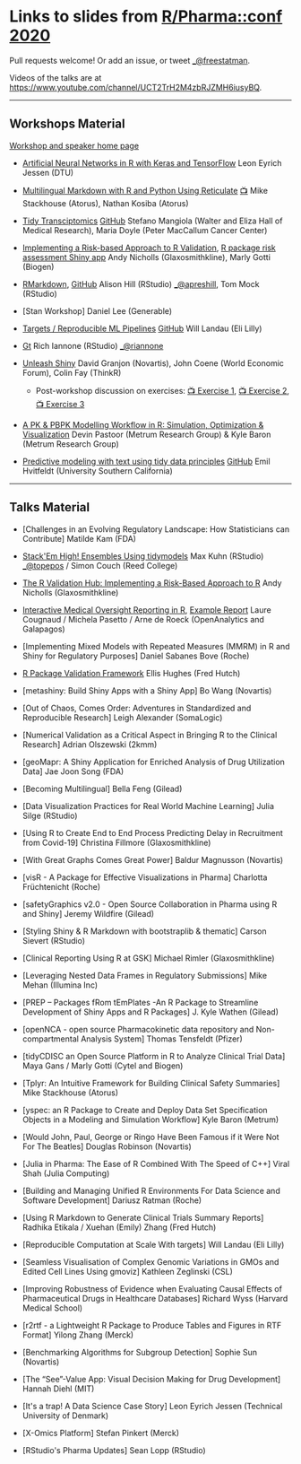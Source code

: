 Links to slides from [R/Pharma::conf 2020](https://rinpharma.com/)
=======================================

Pull requests welcome! Or add an issue, or tweet [_@freestatman](https://twitter.com/freestatman).

Videos of the talks are at <https://www.youtube.com/channel/UCT2TrH2M4zbRJZMH6iusyBQ>.

------------------------------------------------------------------------

## Workshops Material

[Workshop and speaker home page](https://rinpharma.com/workshops/)

- [Artificial Neural Networks in R with Keras and TensorFlow](https://github.com/leonjessen/RPharma2020)
Leon Eyrich Jessen (DTU)

- [Multilingual Markdown with R and Python Using Reticulate](https://github.com/atorus-research/MultilingualMarkdown) [:tv:](https://www.youtube.com/watch?v=fEoZynvUrkc&t=5124s)
Mike Stackhouse (Atorus), Nathan Kosiba (Atorus)

- [Tidy Transciptomics](https://stemangiola.github.io/rpharma2020_tidytranscriptomics/index.html) [GitHub](https://github.com/stemangiola/rpharma2020_tidytranscriptomics/)
Stefano Mangiola (Walter and Eliza Hall of Medical Research), Maria Doyle (Peter MacCallum Cancer Center)

- [Implementing a Risk-based Approach to R Validation](https://pharmar.github.io/rpharma2020/index.html), [R package risk assessment Shiny app](https://github.com/pharmaR/risk_assessment)
Andy Nicholls (Glaxosmithkline), Marly Gotti (Biogen)

- [RMarkdown](https://rmd4pharma.netlify.app/), [GitHub](https://github.com/apreshill/rmd4pharma)
Alison Hill (RStudio) [_@apreshill](https://twitter.com/apreshill), Tom Mock (RStudio)

- [Stan Workshop]
Daniel Lee (Generable)

- [Targets / Reproducible ML Pipelines](https://wlandau.github.io/rpharma2020/#1) [GitHub](https://github.com/wlandau/rpharma2020)
Will Landau (Eli Lilly)

- [Gt](https://github.com/rich-iannone/gt-workshop-2020)
Rich Iannone (RStudio) [_@riannone](https://twitter.com/riannone)

- [Unleash Shiny](https://rinterface.com/shiny/talks/RPharma2020/#1)
David Granjon (Novartis), John Coene (World Economic Forum), Colin Fay (ThinkR)
    * Post-workshop discussion on exercises: [:tv: Exercise 1](https://www.youtube.com/watch?v=VX8-szdSHZo), [:tv: Exercise 2](https://www.youtube.com/watch?v=6RMVLR2mjk4), [:tv: Exercise 3](https://www.youtube.com/watch?v=1WqlTndmO3Uj)

- [A PK & PBPK Modelling Workflow in R: Simulation, Optimization & Visualization](https://github.com/metrumresearchgroup/r-pharma-pkpd-2020)
Devin Pastoor (Metrum Research Group) & Kyle Baron (Metrum Research Group)

- [Predictive modeling with text using tidy data principles](https://textmodels4pharma.netlify.app/) [GitHub](https://github.com/EmilHvitfeldt/textmodels4pharma)
Emil Hvitfeldt (University Southern California)

------------------------------------------------------------------------

## Talks Material

- [Challenges in an Evolving Regulatory Landscape: How Statisticians can Contribute]
   Matilde Kam (FDA)

- [Stack'Em High! Ensembles Using tidymodels](https://github.com/topepo/2020-r-pharma)
   Max Kuhn (RStudio) [_@topepos](https://twitter.com/topepos) / Simon Couch (Reed College)

- [The R Validation Hub: Implementing a Risk-Based Approach to R](https://pharmar.github.io/rpharma2020/)
   Andy Nicholls (Glaxosmithkline)

- [Interactive Medical Oversight Reporting in R](https://medical-monitoring.openanalytics.io/slides), [Example Report](https://medical-monitoring.openanalytics.io/report/)
   Laure Cougnaud / Michela Pasetto / Arne de Roeck (OpenAnalytics and Galapagos)

- [Implementing Mixed Models with Repeated Measures (MMRM) in R and Shiny for Regulatory Purposes]
   Daniel Sabanes Bove (Roche)

- [R Package Validation Framework](https://thebioengineer.github.io/validation_rpharma/)
   Ellis Hughes (Fred Hutch)

- [metashiny: Build Shiny Apps with a Shiny App]
   Bo Wang (Novartis)

- [Out of Chaos, Comes Order: Adventures in Standardized and Reproducible Research]
   Leigh Alexander (SomaLogic)

- [Numerical Validation as a Critical Aspect in Bringing R to the Clinical Research]
   Adrian Olszewski (2kmm)

- [geoMapr: A Shiny Application for Enriched Analysis of Drug Utilization Data]
   Jae Joon Song (FDA)

- [Becoming Multilingual]
   Bella Feng (Gilead)

- [Data Visualization Practices for Real World Machine Learning]
   Julia Silge (RStudio)

- [Using R to Create End to End Process Predicting Delay in Recruitment from Covid-19]
   Christina Fillmore (Glaxosmithkline)

- [With Great Graphs Comes Great Power]
   Baldur Magnusson (Novartis)

- [visR - A Package for Effective Visualizations in Pharma]
   Charlotta Früchtenicht (Roche)

- [safetyGraphics v2.0 - Open Source Collaboration in Pharma using R and Shiny]
   Jeremy Wildfire (Gilead)

- [Styling Shiny & R Markdown with bootstraplib & thematic]
   Carson Sievert (RStudio)

- [Clinical Reporting Using R at GSK]
   Michael Rimler (Glaxosmithkline)

- [Leveraging Nested Data Frames in Regulatory Submissions]
   Mike Mehan (Illumina Inc)

- [PREP – Packages fRom tEmPlates -An R Package to Streamline Development of Shiny Apps and R Packages]
   J. Kyle Wathen (Gilead)

- [openNCA - open source Pharmacokinetic data repository and Non-compartmental Analysis System]
   Thomas Tensfeldt (Pfizer)

- [tidyCDISC an Open Source Platform in R to Analyze Clinical Trial Data]
   Maya Gans / Marly Gotti (Cytel and Biogen)

- [Tplyr: An Intuitive Framework for Building Clinical Safety Summaries]
   Mike Stackhouse (Atorus)

- [yspec: an R Package to Create and Deploy Data Set Specification Objects in a Modeling and Simulation Workflow]
   Kyle Baron (Metrum)

- [Would John, Paul, George or Ringo Have Been Famous if it Were Not For The Beatles]
   Douglas Robinson (Novartis)

- [Julia in Pharma: The Ease of R Combined With The Speed of C++]
   Viral Shah (Julia Computing)

- [Building and Managing Unified R Environments For Data Science and Software Development]
   Dariusz Ratman (Roche)

- [Using R Markdown to Generate Clinical Trials Summary Reports]
   Radhika Etikala / Xuehan (Emily) Zhang (Fred Hutch)

- [Reproducible Computation at Scale With targets]
   Will Landau (Eli Lilly)

- [Seamless Visualisation of Complex Genomic Variations in GMOs and Edited Cell Lines Using gmoviz]
   Kathleen Zeglinski (CSL)

- [Improving Robustness of Evidence when Evaluating Causal Effects of Pharmaceutical Drugs in Healthcare Databases]
   Richard Wyss (Harvard Medical School)

- [r2rtf - a Lightweight R Package to Produce Tables and Figures in RTF Format]
   Yilong Zhang (Merck)

- [Benchmarking Algorithms for Subgroup Detection]
   Sophie Sun (Novartis)

- [The “See”-Value App: Visual Decision Making for Drug Development]
   Hannah Diehl (MIT)

- [It's a trap! A Data Science Case Story]
   Leon Eyrich Jessen (Technical University of Denmark)

- [X-Omics Platform]
   Stefan Pinkert (Merck)

- [RStudio's Pharma Updates]
   Sean Lopp (RStudio)


